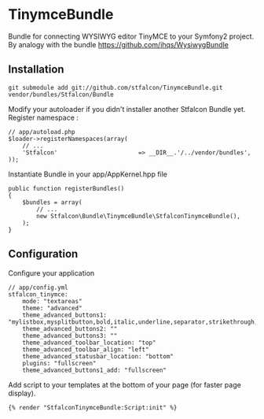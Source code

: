 # TinymceBundle

Bundle for connecting WYSIWYG editor TinyMCE to your Symfony2 project.
By analogy with the bundle https://github.com/ihqs/WysiwygBundle

## Installation

    git submodule add git://github.com/stfalcon/TinymceBundle.git vendor/bundles/Stfalcon/Bundle

Modify your autoloader if you didn't installer another Stfalcon Bundle yet.
Register namespace :

    // app/autoload.php
    $loader->registerNamespaces(array(
        // ...
        'Stfalcon'                       => __DIR__.'/../vendor/bundles',
    ));

Instantiate Bundle in your app/AppKernel.hpp file

    public function registerBundles()
    {
        $bundles = array(
            // ...
            new Stfalcon\Bundle\TinymceBundle\StfalconTinymceBundle(),
        );
    }

## Configuration

Configure your application

    // app/config.yml
    stfalcon_tinymce:
        mode: "textareas"
        theme: "advanced"
        theme_advanced_buttons1: "mylistbox,mysplitbutton,bold,italic,underline,separator,strikethrough,justifyleft,justifycenter,justifyright,justifyfull,bullist,numlist,undo,redo,link,unlink"
        theme_advanced_buttons2: ""
        theme_advanced_buttons3: ""
        theme_advanced_toolbar_location: "top"
        theme_advanced_toolbar_align: "left"
        theme_advanced_statusbar_location: "bottom"
        plugins: "fullscreen"
        theme_advanced_buttons1_add: "fullscreen"

Add script to your templates at the bottom of your page (for faster page display).

    {% render "StfalconTinymceBundle:Script:init" %}